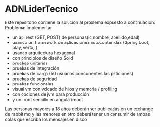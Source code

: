 # ADNLiderTecnico
Este repositorio contiene la solución al problema expuesto a continuación:
Problema:
Implementar
- un api rest (GET, POST) de personas(id,nombre, apellido,edad)
- usando un framework de aplicaciones autocontenidas (Spring boot, play, vertx, )
- usando arquitectura hexagonal
- con principios de diseño Solid
- pruebas unitarias
- pruebas de integración
- pruebas de carga (50 usuarios concurrentes las peticiones)
- pruebas de seguridad
- pruebas funcionales
- visual vm con volcado de hilos y memoria / profiling
- con opciones de jvm para producción
- y un front sencillo en angular/react

Las personas mayores a 18 años deberán ser publicadas en un exchange de rabbit mq y las menores en otro
deberá tener un consumir de ambas colas que escriba los mensajes en disco
